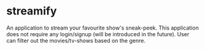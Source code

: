 # streamify

An application to stream your favourite show's sneak-peek. 
This application does not require any login/signup (will be introduced in the future). 
User can filter out the movies/tv-shows based on the genre. 
 
